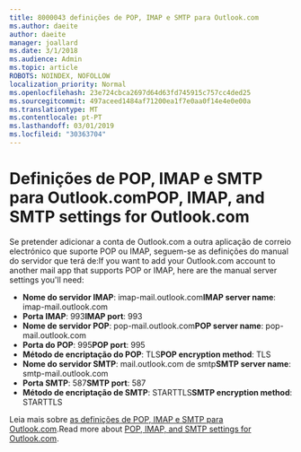 ```yaml
---
title: 8000043 definições de POP, IMAP e SMTP para Outlook.com
ms.author: daeite
author: daeite
manager: joallard
ms.date: 3/1/2018
ms.audience: Admin
ms.topic: article
ROBOTS: NOINDEX, NOFOLLOW
localization_priority: Normal
ms.openlocfilehash: 23e724cbca2697d64d63fd745915c757cc4ded25
ms.sourcegitcommit: 497aceed1484af71200ea1f7e0aa0f14e4e0e00a
ms.translationtype: MT
ms.contentlocale: pt-PT
ms.lasthandoff: 03/01/2019
ms.locfileid: "30363704"
---
```

# <a name="pop-imap-and-smtp-settings-for-outlookcom"></a><span data-ttu-id="cffc7-102">Definições de POP, IMAP e SMTP para Outlook.com</span><span class="sxs-lookup"><span data-stu-id="cffc7-102">POP, IMAP, and SMTP settings for Outlook.com</span></span>

<span data-ttu-id="cffc7-103">Se pretender adicionar a conta de Outlook.com a outra aplicação de correio electrónico que suporte POP ou IMAP, seguem-se as definições do manual do servidor que terá de:</span><span class="sxs-lookup"><span data-stu-id="cffc7-103">If you want to add your Outlook.com account to another mail app that supports POP or IMAP, here are the manual server settings you'll need:</span></span>

- <span data-ttu-id="cffc7-104">**Nome do servidor IMAP**: imap-mail.outlook.com</span><span class="sxs-lookup"><span data-stu-id="cffc7-104">**IMAP server name**: imap-mail.outlook.com</span></span>
- <span data-ttu-id="cffc7-105">**Porta IMAP**: 993</span><span class="sxs-lookup"><span data-stu-id="cffc7-105">**IMAP port**: 993</span></span>
- <span data-ttu-id="cffc7-106">**Nome de servidor POP**: pop-mail.outlook.com</span><span class="sxs-lookup"><span data-stu-id="cffc7-106">**POP server name**: pop-mail.outlook.com</span></span>
- <span data-ttu-id="cffc7-107">**Porta do POP**: 995</span><span class="sxs-lookup"><span data-stu-id="cffc7-107">**POP port**: 995</span></span>
- <span data-ttu-id="cffc7-108">**Método de encriptação do POP**: TLS</span><span class="sxs-lookup"><span data-stu-id="cffc7-108">**POP encryption method**: TLS</span></span>
- <span data-ttu-id="cffc7-109">**Nome do servidor SMTP**: mail.outlook.com de smtp</span><span class="sxs-lookup"><span data-stu-id="cffc7-109">**SMTP server name**: smtp-mail.outlook.com</span></span>
- <span data-ttu-id="cffc7-110">**Porta SMTP**: 587</span><span class="sxs-lookup"><span data-stu-id="cffc7-110">**SMTP port**: 587</span></span>
- <span data-ttu-id="cffc7-111">**Método de encriptação de SMTP**: STARTTLS</span><span class="sxs-lookup"><span data-stu-id="cffc7-111">**SMTP encryption method**: STARTTLS</span></span>

<span data-ttu-id="cffc7-112">Leia mais sobre [as definições de POP, IMAP e SMTP para Outlook.com](https://go.microsoft.com/fwlink/p/?linkid=2001402&clcid=0x409).</span><span class="sxs-lookup"><span data-stu-id="cffc7-112">Read more about [POP, IMAP, and SMTP settings for Outlook.com](https://go.microsoft.com/fwlink/p/?linkid=2001402&clcid=0x409).</span></span>